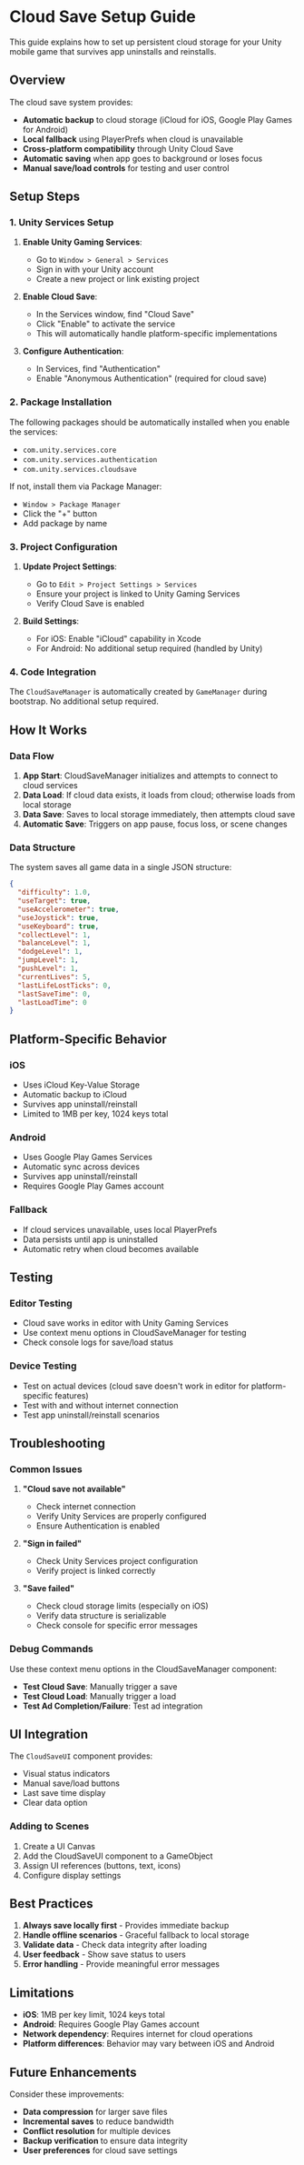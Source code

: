 # Cloud Save Setup Guide

This guide explains how to set up persistent cloud storage for your Unity mobile game that survives app uninstalls and reinstalls.

## Overview

The cloud save system provides:
- **Automatic backup** to cloud storage (iCloud for iOS, Google Play Games for Android)
- **Local fallback** using PlayerPrefs when cloud is unavailable
- **Cross-platform compatibility** through Unity Cloud Save
- **Automatic saving** when app goes to background or loses focus
- **Manual save/load controls** for testing and user control

## Setup Steps

### 1. Unity Services Setup

1. **Enable Unity Gaming Services**:
   - Go to `Window > General > Services`
   - Sign in with your Unity account
   - Create a new project or link existing project

2. **Enable Cloud Save**:
   - In the Services window, find "Cloud Save"
   - Click "Enable" to activate the service
   - This will automatically handle platform-specific implementations

3. **Configure Authentication**:
   - In Services, find "Authentication"
   - Enable "Anonymous Authentication" (required for cloud save)

### 2. Package Installation

The following packages should be automatically installed when you enable the services:

- `com.unity.services.core`
- `com.unity.services.authentication`
- `com.unity.services.cloudsave`

If not, install them via Package Manager:
- `Window > Package Manager`
- Click the "+" button
- Add package by name

### 3. Project Configuration

1. **Update Project Settings**:
   - Go to `Edit > Project Settings > Services`
   - Ensure your project is linked to Unity Gaming Services
   - Verify Cloud Save is enabled

2. **Build Settings**:
   - For iOS: Enable "iCloud" capability in Xcode
   - For Android: No additional setup required (handled by Unity)

### 4. Code Integration

The `CloudSaveManager` is automatically created by `GameManager` during bootstrap. No additional setup required.

## How It Works

### Data Flow

1. **App Start**: CloudSaveManager initializes and attempts to connect to cloud services
2. **Data Load**: If cloud data exists, it loads from cloud; otherwise loads from local storage
3. **Data Save**: Saves to local storage immediately, then attempts cloud save
4. **Automatic Save**: Triggers on app pause, focus loss, or scene changes

### Data Structure

The system saves all game data in a single JSON structure:

```json
{
  "difficulty": 1.0,
  "useTarget": true,
  "useAccelerometer": true,
  "useJoystick": true,
  "useKeyboard": true,
  "collectLevel": 1,
  "balanceLevel": 1,
  "dodgeLevel": 1,
  "jumpLevel": 1,
  "pushLevel": 1,
  "currentLives": 5,
  "lastLifeLostTicks": 0,
  "lastSaveTime": 0,
  "lastLoadTime": 0
}
```

## Platform-Specific Behavior

### iOS
- Uses iCloud Key-Value Storage
- Automatic backup to iCloud
- Survives app uninstall/reinstall
- Limited to 1MB per key, 1024 keys total

### Android
- Uses Google Play Games Services
- Automatic sync across devices
- Survives app uninstall/reinstall
- Requires Google Play Games account

### Fallback
- If cloud services unavailable, uses local PlayerPrefs
- Data persists until app is uninstalled
- Automatic retry when cloud becomes available

## Testing

### Editor Testing
- Cloud save works in editor with Unity Gaming Services
- Use context menu options in CloudSaveManager for testing
- Check console logs for save/load status

### Device Testing
- Test on actual devices (cloud save doesn't work in editor for platform-specific features)
- Test with and without internet connection
- Test app uninstall/reinstall scenarios

## Troubleshooting

### Common Issues

1. **"Cloud save not available"**
   - Check internet connection
   - Verify Unity Services are properly configured
   - Ensure Authentication is enabled

2. **"Sign in failed"**
   - Check Unity Services project configuration
   - Verify project is linked correctly

3. **"Save failed"**
   - Check cloud storage limits (especially on iOS)
   - Verify data structure is serializable
   - Check console for specific error messages

### Debug Commands

Use these context menu options in the CloudSaveManager component:
- **Test Cloud Save**: Manually trigger a save
- **Test Cloud Load**: Manually trigger a load
- **Test Ad Completion/Failure**: Test ad integration

## UI Integration

The `CloudSaveUI` component provides:
- Visual status indicators
- Manual save/load buttons
- Last save time display
- Clear data option

### Adding to Scenes

1. Create a UI Canvas
2. Add the CloudSaveUI component to a GameObject
3. Assign UI references (buttons, text, icons)
4. Configure display settings

## Best Practices

1. **Always save locally first** - Provides immediate backup
2. **Handle offline scenarios** - Graceful fallback to local storage
3. **Validate data** - Check data integrity after loading
4. **User feedback** - Show save status to users
5. **Error handling** - Provide meaningful error messages

## Limitations

- **iOS**: 1MB per key limit, 1024 keys total
- **Android**: Requires Google Play Games account
- **Network dependency**: Requires internet for cloud operations
- **Platform differences**: Behavior may vary between iOS and Android

## Future Enhancements

Consider these improvements:
- **Data compression** for larger save files
- **Incremental saves** to reduce bandwidth
- **Conflict resolution** for multiple devices
- **Backup verification** to ensure data integrity
- **User preferences** for cloud save settings 